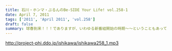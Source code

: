 ```yaml
---
title: 石川・ホンマ・ぶるんのBe-SIDE Your Life! vol.258-1
date: April 7, 2011
tags: ['2011', 'April 2011', 'vol.258']
draft: false
summary: 球春到来！！！でありますが、いわゆる新番組開始の時期～～ということもあって珍しく！？ホンマさんは、マジ仕事でちょい遅れての重役出勤です。NAMAE
---
```


http://project-phi.ddo.jp/ishikawa/ishikawa258_1.mp3